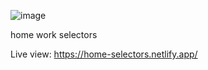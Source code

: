 ![image](https://github.com/bunyodzaripov/Selectors/assets/111201762/0a8c5c51-78d0-4e35-a715-6494672657bf)

home work selectors

Live view:
https://home-selectors.netlify.app/
